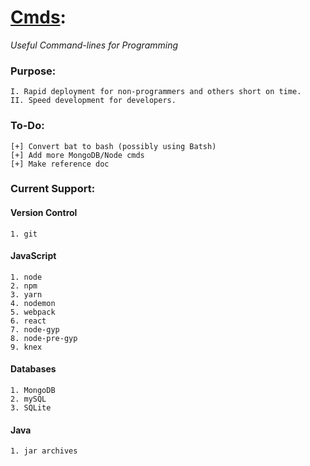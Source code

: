 # [Cmds](https://github.com/Sondro/Cmds): 
_Useful Command-lines for Programming_

### Purpose:
```
I. Rapid deployment for non-programmers and others short on time.
II. Speed development for developers.
```
### To-Do:
```
[+] Convert bat to bash (possibly using Batsh)
[+] Add more MongoDB/Node cmds
[+] Make reference doc
```
### Current Support:

#### Version Control
```
1. git
```
#### JavaScript 
```
1. node
2. npm
3. yarn
4. nodemon
5. webpack
6. react
7. node-gyp
8. node-pre-gyp
9. knex
```
#### Databases
```
1. MongoDB
2. mySQL
3. SQLite
```
#### Java
```
1. jar archives
```
